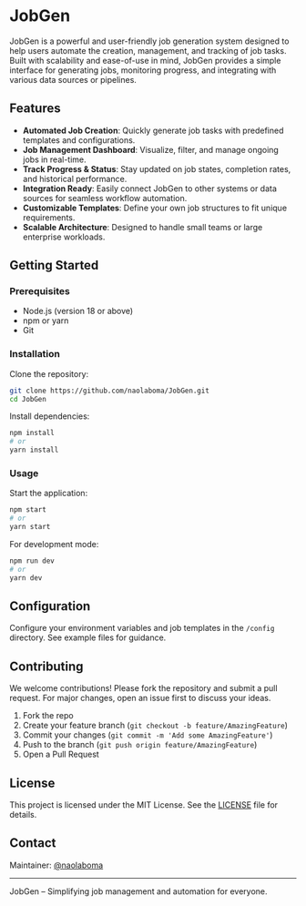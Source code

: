 # JobGen

JobGen is a powerful and user-friendly job generation system designed to help users automate the creation, management, and tracking of job tasks. Built with scalability and ease-of-use in mind, JobGen provides a simple interface for generating jobs, monitoring progress, and integrating with various data sources or pipelines.

## Features

- **Automated Job Creation**: Quickly generate job tasks with predefined templates and configurations.
- **Job Management Dashboard**: Visualize, filter, and manage ongoing jobs in real-time.
- **Track Progress & Status**: Stay updated on job states, completion rates, and historical performance.
- **Integration Ready**: Easily connect JobGen to other systems or data sources for seamless workflow automation.
- **Customizable Templates**: Define your own job structures to fit unique requirements.
- **Scalable Architecture**: Designed to handle small teams or large enterprise workloads.

## Getting Started

### Prerequisites

- Node.js (version 18 or above)
- npm or yarn
- Git

### Installation

Clone the repository:

```bash
git clone https://github.com/naolaboma/JobGen.git
cd JobGen
```

Install dependencies:

```bash
npm install
# or
yarn install
```

### Usage

Start the application:

```bash
npm start
# or
yarn start
```

For development mode:

```bash
npm run dev
# or
yarn dev
```

## Configuration

Configure your environment variables and job templates in the `/config` directory. See example files for guidance.

## Contributing

We welcome contributions! Please fork the repository and submit a pull request. For major changes, open an issue first to discuss your ideas.

1. Fork the repo
2. Create your feature branch (`git checkout -b feature/AmazingFeature`)
3. Commit your changes (`git commit -m 'Add some AmazingFeature'`)
4. Push to the branch (`git push origin feature/AmazingFeature`)
5. Open a Pull Request

## License

This project is licensed under the MIT License. See the [LICENSE](LICENSE) file for details.

## Contact

Maintainer: [@naolaboma](https://github.com/naolaboma)

---

JobGen – Simplifying job management and automation for everyone.
